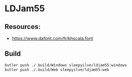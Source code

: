 # LDJam55

## Resources:
- https://www.dafont.com/fr/khscala.font

## Build

```sh
butler push ./.build/Windows sleepyilve/ldjam55:windows
butler push ./.build/Web sleepyilve/ldjam55:web
```
